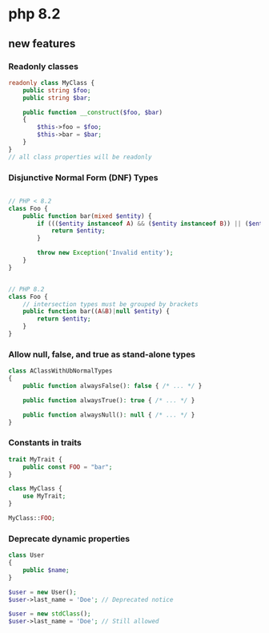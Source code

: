 # php 8.2
## new features
### Readonly classes 
```php
readonly class MyClass {
    public string $foo;
    public string $bar;

    public function __construct($foo, $bar)
    {
        $this->foo = $foo;
        $this->bar = $bar;
    }
}
// all class properties will be readonly 
```

### Disjunctive Normal Form (DNF) Types
```php

// PHP < 8.2
class Foo {
    public function bar(mixed $entity) {
        if ((($entity instanceof A) && ($entity instanceof B)) || ($entity === null)) {
            return $entity;
        }

        throw new Exception('Invalid entity');
    }
}


// PHP 8.2
class Foo {
    // intersection types must be grouped by brackets
    public function bar((A&B)|null $entity) {
        return $entity;
    }
}
```
### Allow null, false, and true as stand-alone types
```php
class AClassWithUbNormalTypes
{
    public function alwaysFalse(): false { /* ... */ }

    public function alwaysTrue(): true { /* ... */ }

    public function alwaysNull(): null { /* ... */ }
}
```
### Constants in traits 
```php
trait MyTrait {
    public const FOO = "bar";
}

class MyClass {
    use MyTrait;
}

MyClass::FOO;
```

### Deprecate dynamic properties
```php
class User
{
    public $name;
}

$user = new User();
$user->last_name = 'Doe'; // Deprecated notice

$user = new stdClass();
$user->last_name = 'Doe'; // Still allowed
```
